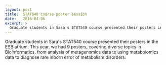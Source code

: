 ```yaml
---
layout: post
title:  STAT540 course poster session
date:   2016-04-06
excerpt: >
  Graduate students in Sara's STAT540 course presented their posters in the ESB atrium. This year, we had 9 posters, covering diverse topics in Bioinformatics, from analysis of metagenomics data to using metabolomics data to diagnose rare inborn error of metabolism disorders.
---
```


  Graduate students in Sara's STAT540 course presented their posters in the ESB atrium. This year, we had 9 posters, covering diverse topics in Bioinformatics, from analysis of metagenomics data to using metabolomics data to diagnose rare inborn error of metabolism disorders.
